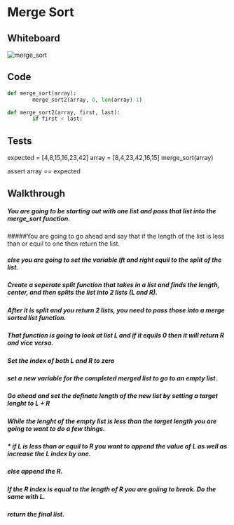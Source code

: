 # Merge Sort

## Whiteboard
![merge_sort](assets/merge_sort.png)

## Code

```python
def merge_sort(array):
        merge_sort2(array, 0, len(array)-1)

def merge_sort2(array, first, last):
        if first < last:
```

## Tests

expected = [4,8,15,16,23,42]
array = [8,4,23,42,16,15]
merge_sort(array)

assert array == expected


## Walkthrough

##### You are going to be starting out with one list and pass that list into the merge_sort function.
#####You are going to go ahead and say that if the length of the list is less than or equil to one then return the list.
##### else you are going to set the variable lft and right equil to the split of the list.
##### Create a seperate split function that takes in a list and finds the length, center, and then splits the list into 2 lists (L and R).
##### After it is split and you return 2 lists, you need to pass those into a merge sorted list function.
##### That function is going to look at list L and if it equils 0 then it will return R and vice versa.
##### Set the index of both L and R to zero
##### set a new variable for the completed merged list to go to an empty list.
##### Go ahead and set the definate length of the new list by setting a target lenght to L + R
##### While the lenght of the empty list is less than the target length you are going to want to do a few things.
##### * if L is less than or equil to R you want to append the value of L as well as increase the L index by one.
##### else append the R.
##### If the R index is equal to the length of R you are goiing to break. Do the same with L.
##### return the final list.